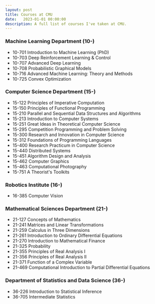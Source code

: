 ```yaml
---
layout: post
title: Courses at CMU
date:   2023-01-01 00:00:00
description: A full list of courses I've taken at CMU.
---
```


### Machine Learning Department (10-)

- 10-701 Introduction to Machine Learning (PhD)
- 10-703 Deep Reinforcement Learning & Control
- 10-707 Advanced Deep Learning
- 10-708 Probabilistic Graphical Models
- 10-716 Advanced Machine Learning: Theory and Methods
- 10-725 Convex Optimization

### Computer Science Department (15-)

- 15-122 Principles of Imperative Computation
- 15-150 Principles of Functional Programming
- 15-210 Parallel and Sequential Data Structures and Algorithms
- 15-213 Introduction to Computer Systems
- 15-251 Great Ideas in Theoretical Computer Science
- 15-295 Competition Programming and Problem Solving
- 15-300 Research and Innovation in Computer Science
- 15-312 Foundations of Programming Languages
- 15-400 Research Practicum in Computer Science
- 15-440 Distributed Systems
- 15-451 Algorithm Design and Analysis
- 15-462 Computer Graphics
- 15-463 Computational Photography
- 15-751 A Theorist's Toolkits

### Robotics Institute (16-)

- 16-385 Computer Vision

### Mathematical Sciences Department (21-)

- 21-127 Concepts of Mathematics
- 21-241 Matrices and Linear Transformations
- 21-259 Calculus in Three Dimensions
- 21-261 Introduction to Ordinary Differential Equations
- 21-270 Introduction to Mathematical Finance
- 21-325 Probability
- 21-355 Principles of Real Analysis I
- 21-356 Principles of Real Analysis II
- 21-371 Function of a Complex Variable
- 21-469 Computational Introduction to Partial Differential Equations

### Department of Statistics and Data Science (36-)

- 36-226 Introduction to Statistical Inference
- 36-705 Intermediate Statistics
